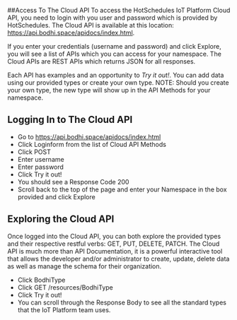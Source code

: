 ##Access To The Cloud API 
To access the HotSchedules IoT Platform Cloud API, you need to login with you user and password which is provided by HotSchedules.  The Cloud API is available at this location: <a href="https://api.bodhi.space/apidocs/index.html">https://api.bodhi.space/apidocs/index.html</a>.  

If you enter your credentials (username and password) and click Explore, you will see a list of APIs which you can access for your namespace.  The Cloud APIs are REST APIs which returns JSON for all responses.  

Each API has examples and an opportunity to _*Try it out!*_.  You can add data using our provided types or create your own type.  NOTE: Should you create your own type, the new type will show up in the API Methods for your namespace.

## Logging In to The Cloud API
- Go to  <a href="https://api.bodhi.space/apidocs/index.html">https://api.bodhi.space/apidocs/index.html</a>
- Click Loginform from the list of Cloud API Methods
- Click POST
- Enter username
- Enter password
- Click Try it out!
- You should see a Response Code 200
- Scroll back to the top of the page and enter your Namespace in the box provided and click Explore 

## Exploring the Cloud API

Once logged into the Cloud API, you can both explore the provided types and their respective restful verbs: GET, PUT, DELETE, PATCH. The Cloud API is much more than API Documentation, it is a powerful interactive tool that allows the developer and/or administrator to create, update, delete data as well as manage the schema for their organization.  

- Click BodhiType
- Click GET /resources/BodhiType
- Click Try it out!
- You can scroll through the Response Body to see all the standard types that the IoT Platform team uses.
 

